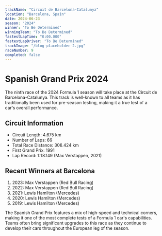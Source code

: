 ```yaml
---
trackName: "Circuit de Barcelona-Catalunya"
location: "Barcelona, Spain"
date: 2024-06-23
season: "2024"
winner: "To Be Determined"
winningTeam: "To Be Determined"
fastestLapTime: "0:00.000"
fastestLapDriver: "To Be Determined"
trackImage: "/blog-placeholder-2.jpg"
raceNumber: 9
completed: false
---
```


# Spanish Grand Prix 2024

The ninth race of the 2024 Formula 1 season will take place at the Circuit de Barcelona-Catalunya. This track is well-known to all teams as it has traditionally been used for pre-season testing, making it a true test of a car's overall performance.

## Circuit Information

- Circuit Length: 4.675 km
- Number of Laps: 66
- Total Race Distance: 308.424 km
- First Grand Prix: 1991
- Lap Record: 1:18.149 (Max Verstappen, 2021)

## Recent Winners at Barcelona

1. 2023: Max Verstappen (Red Bull Racing)
2. 2022: Max Verstappen (Red Bull Racing)
3. 2021: Lewis Hamilton (Mercedes)
4. 2020: Lewis Hamilton (Mercedes)
5. 2019: Lewis Hamilton (Mercedes)

The Spanish Grand Prix features a mix of high-speed and technical corners, making it one of the most complete tests of a Formula 1 car's capabilities. Teams often bring significant upgrades to this race as they continue to develop their cars throughout the European leg of the season.
